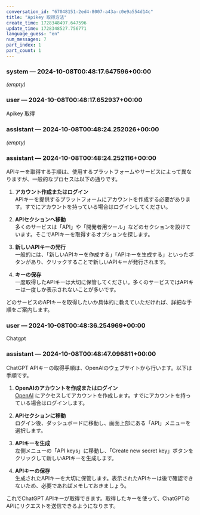 ```yaml
---
conversation_id: "67048151-2ed4-8007-a43a-c0e9a554d14c"
title: "Apikey 取得方法"
create_time: 1728348497.647596
update_time: 1728348527.756771
language_guess: "en"
num_messages: 7
part_index: 1
part_count: 1
---
```


### system — 2024-10-08T00:48:17.647596+00:00

_(empty)_

### user — 2024-10-08T00:48:17.652937+00:00

Apikey 取得

### assistant — 2024-10-08T00:48:24.252026+00:00

_(empty)_

### assistant — 2024-10-08T00:48:24.252116+00:00

APIキーを取得する手順は、使用するプラットフォームやサービスによって異なりますが、一般的なプロセスは以下の通りです。

1. **アカウント作成またはログイン**  
   APIキーを提供するプラットフォームにアカウントを作成する必要があります。すでにアカウントを持っている場合はログインしてください。

2. **APIセクションへ移動**  
   多くのサービスは「API」や「開発者用ツール」などのセクションを設けています。そこでAPIキーを取得するオプションを探します。

3. **新しいAPIキーの発行**  
   一般的には、「新しいAPIキーを作成する」「APIキーを生成する」といったボタンがあり、クリックすることで新しいAPIキーが発行されます。

4. **キーの保存**  
   一度取得したAPIキーは大切に保管してください。多くのサービスではAPIキーは一度しか表示されないことが多いです。

どのサービスのAPIキーを取得したいか具体的に教えていただければ、詳細な手順をご案内します。

### user — 2024-10-08T00:48:36.254969+00:00

Chatgpt

### assistant — 2024-10-08T00:48:47.096811+00:00

ChatGPT APIキーの取得手順は、OpenAIのウェブサイトから行います。以下は手順です。

1. **OpenAIのアカウントを作成またはログイン**  
   [OpenAI](https://platform.openai.com/signup) にアクセスしてアカウントを作成します。すでにアカウントを持っている場合はログインします。

2. **APIセクションに移動**  
   ログイン後、ダッシュボードに移動し、画面上部にある「API」メニューを選択します。

3. **APIキーを生成**  
   左側メニューの「API keys」に移動し、「Create new secret key」ボタンをクリックして新しいAPIキーを生成します。

4. **APIキーの保存**  
   生成されたAPIキーを大切に保管します。表示されたAPIキーは後で確認できないため、必要であればメモしておきましょう。

これでChatGPT APIキーが取得できます。取得したキーを使って、ChatGPTのAPIにリクエストを送信できるようになります。
